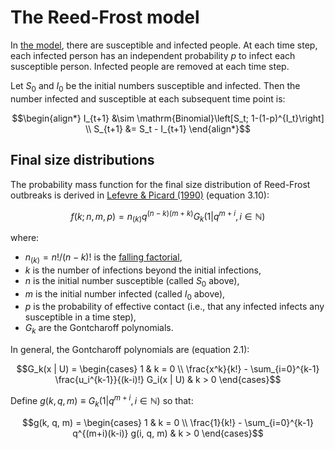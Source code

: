 # The Reed-Frost model

In [the model](https://en.wikipedia.org/wiki/Reed%E2%80%93Frost_model), there are susceptible and infected people. At each time step, each infected person has an independent probability $p$ to infect each susceptible person. Infected people are removed at each time step.

Let $S_0$ and $I_0$ be the initial numbers susceptible and infected. Then the number infected and susceptible at each subsequent time point is:

```math
\begin{align*}
I_{t+1} &\sim \mathrm{Binomial}\left[S_t; 1-(1-p)^{I_t}\right] \\
S_{t+1} &= S_t - I_{t+1}
\end{align*}
```

## Final size distributions

The probability mass function for the final size distribution of Reed-Frost outbreaks is derived in [Lefevre & Picard (1990)](https://www.doi.org/10.2307/1427595) (equation 3.10):

```math
f(k; n, m, p) = n_{(k)} q^{(n-k)(m+k)} G_k(1 | q^{m+i}, i \in \mathbb{N})
```

where:

- $n_{(k)} = n!/(n-k)!$ is the [falling factorial](https://en.wikipedia.org/wiki/Falling_and_rising_factorials),
- $k$ is the number of infections beyond the initial infections,
- $n$ is the initial number susceptible (called $S_0$ above),
- $m$ is the initial number infected (called $I_0$ above),
- $p$ is the probability of effective contact (i.e., that any infected infects any susceptible in a time step),
- $G_k$ are the Gontcharoff polynomials.

In general, the Gontcharoff polynomials are (equation 2.1):

```math
G_k(x | U) = \begin{cases}
  1 & k = 0 \\
  \frac{x^k}{k!} - \sum_{i=0}^{k-1} \frac{u_i^{k-1}}{(k-i)!} G_i(x | U) & k > 0
\end{cases}
```

Define $g(k, q, m) \equiv G_k(1 | q^{m+i}, i \in \mathbb{N})$ so that:

```math
g(k, q, m) = \begin{cases}
  1 & k = 0 \\
  \frac{1}{k!} - \sum_{i=0}^{k-1} q^{(m+i)(k-i)} g(i, q, m) & k > 0
\end{cases}
```
